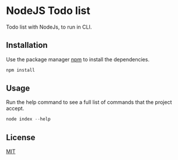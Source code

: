 # NodeJS Todo list

Todo list with NodeJs, to run in CLI.

## Installation

Use the package manager [npm](https://www.npmjs.com/) to install the dependencies.

```bash
npm install
```

## Usage

Run the help command to see a full list of commands that the project accept.

```javascript
node index --help
```

## License
[MIT](https://choosealicense.com/licenses/mit/)